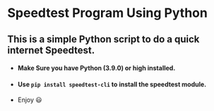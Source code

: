 # Speedtest Program Using Python 
## This is a simple Python script to do a quick internet Speedtest.

* #### Make Sure you have Python (3.9.0) or high  installed. 

* #### Use ```pip install speedtest-cli``` to install the speedtest module. 

* Enjoy 😃

